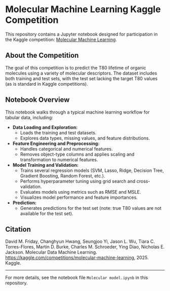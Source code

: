 # Molecular Machine Learning Kaggle Competition

This repository contains a Jupyter notebook designed for participation in the Kaggle competition: [Molecular Machine Learning](https://www.kaggle.com/competitions/molecular-machine-learning/overview).

## About the Competition
The goal of this competition is to predict the T80 lifetime of organic molecules using a variety of molecular descriptors. The dataset includes both training and test sets, with the test set lacking the target T80 values (as is standard in Kaggle competitions).

## Notebook Overview
This notebook walks through a typical machine learning workflow for tabular data, including:

- **Data Loading and Exploration:**
  - Loads the training and test datasets.
  - Explores data types, missing values, and feature distributions.
- **Feature Engineering and Preprocessing:**
  - Handles categorical and numerical features.
  - Removes object-type columns and applies scaling and transformation to numerical features.
- **Model Training and Validation:**
  - Trains several regression models (SVM, Lasso, Ridge, Decision Tree, Gradient Boosting, Random Forest, etc.).
  - Performs hyperparameter tuning using grid search and cross-validation.
  - Evaluates models using metrics such as RMSE and MSLE.
  - Visualizes model performance and feature importances.
- **Prediction:**
  - Generates predictions for the test set (note: true T80 values are not available for the test set).

## Citation
David M. Friday, Changhyun Hwang, Seungjoo Yi, Jason L. Wu, Tiara C. Torres-Flores, Martin D. Burke, Charles M. Schroeder, Ying Diao, Nicholas E. Jackson. Molecular Data Machine Learning. https://kaggle.com/competitions/molecular-machine-learning, 2025. Kaggle.

---

For more details, see the notebook file `Molecular model.ipynb` in this repository.
